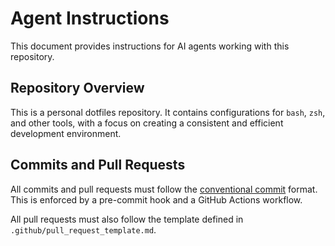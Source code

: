 # Agent Instructions

This document provides instructions for AI agents working with this repository.

## Repository Overview

This is a personal dotfiles repository. It contains configurations for `bash`, `zsh`, and other tools, with a focus on creating a consistent and efficient development environment.

## Commits and Pull Requests

All commits and pull requests must follow the [conventional commit](https://www.conventionalcommits.org/en/v1.0.0/) format. This is enforced by a pre-commit hook and a GitHub Actions workflow.

All pull requests must also follow the template defined in `.github/pull_request_template.md`.
